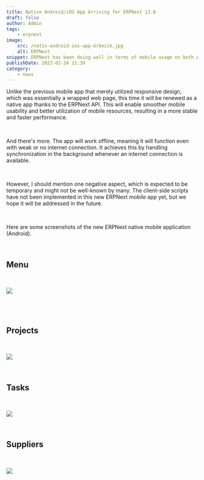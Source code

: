 ```yaml
---
title: Native Android/iOS App Arriving for ERPNext 13.0
draft: false
author: Admin
tags:
    - erpnext
image:
    src: /natív-android-ios-app-érkezik.jpg
    alt: ERPNext
snippet: ERPNext has been doing well in terms of mobile usage on both Android and iOS systems, but now a completely new era begins.
publishDate: 2023-02-24 11:39
category:
    - news
---
```


<div class="ql-editor read-mode"><p>Unlike the previous mobile app that merely utilized responsive design, which was essentially a wrapped web page, this time it will be renewed as a native app thanks to the ERPNext API. This will enable smoother mobile usability and better utilization of mobile resources, resulting in a more stable and faster performance.</p><p><br></p><p>And there's more. The app will work offline, meaning it will function even with weak or no internet connection. It achieves this by handling synchronization in the background whenever an internet connection is available.</p><p><br></p><p>However, I should mention one negative aspect, which is expected to be temporary and might not be well-known by many. The client-side scripts have not been implemented in this new ERPNext mobile app yet, but we hope it will be addressed in the future.</p><p><br></p><p>Here are some screenshots of the new ERPNext native mobile application (Android).</p><p><br></p><h2>Menu</h2><p><br></p><p><img src="/images/natív-android-ios-app-érkezik.jpg"></p><h2><br></h2><h2>Projects</h2><p><br></p><p><img src="/images/W60474r.jpe"></p><p><br></p><h2>Tasks</h2><p><br></p><p><img src="/images/hKAHTNX.jpe"></p><p><br></p><h2>Suppliers</h2><p><br></p><p><img src="/images/KPmve8C.jpe"></p></div>
